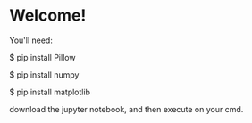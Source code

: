 # Welcome!
You'll need:

$ pip install Pillow

$ pip install numpy

$ pip install matplotlib 

download the jupyter notebook, and then execute on your cmd.
